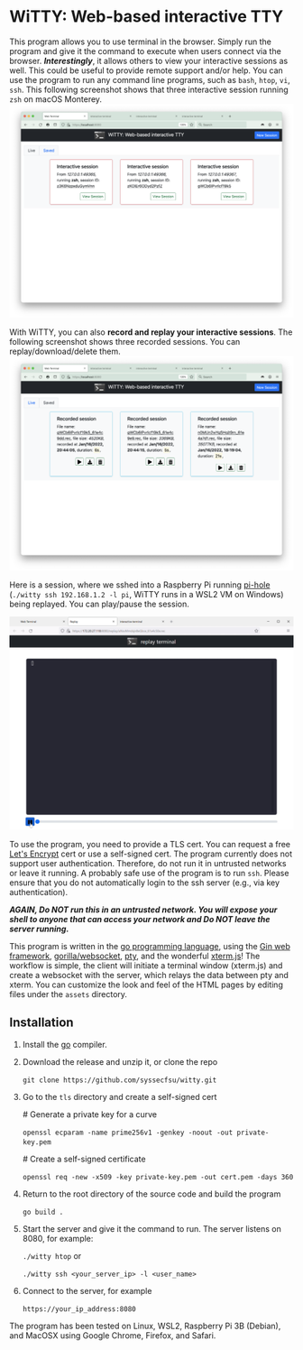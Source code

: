 # WiTTY: Web-based interactive TTY
This program allows you to use terminal in the browser. Simply run the program and give it the command to execute when users connect via the browser. ___Interestingly___, it allows others to view your interactive sessions as well. This could be useful to provide remote support and/or help. You can use the program to run any command line programs, such as ```bash```, ```htop```, ```vi```, ```ssh```. This following screenshot shows that three interactive session running ```zsh``` on macOS Monterey. <img src="https://github.com/syssecfsu/witty/blob/master/extra/main.png?raw=true" width="800px">

With WiTTY, you can also __record and replay your interactive sessions__. The following screenshot shows three recorded sessions. You can replay/download/delete them. 
<img src="https://github.com/syssecfsu/witty/blob/master/extra/view.png?raw=true" width="800px">


Here is a session, where we sshed into a Raspberry Pi running 
[pi-hole](https://pi-hole.net/) 
(```./witty ssh 192.168.1.2 -l pi```,
WiTTY runs in a WSL2 VM on Windows) being replayed. You can play/pause the session.

<img src="https://github.com/syssecfsu/witty/blob/master/extra/screencast.gif?raw=true" width="800px">

<!-- 
commands to create high quality gif from mkv/mp4 files
ffmpeg -i replay.mkv -vf palettegen palette.png
ffmpeg -i replay.mkv -i palette.png -lavfi paletteuse output.gif
gifsicle -O3 .\output.gif -o replay.gif
-->


To use the program, you need to provide a TLS cert. You can request a free [Let's Encrypt](https://letsencrypt.org/) cert or use a self-signed cert. The program currently does not support user authentication. Therefore, do not run it in untrusted networks or leave it running. A probably safe use of the program is to run ```ssh```. Please ensure that you do not automatically login to the ssh server (e.g., via key authentication).

___AGAIN, Do NOT run this in an untrusted network. You will expose your 
shell to anyone that can access your network and Do NOT leave
the server running.___

This program is written in the [go programming language](https://go.dev/), using the 
[Gin web framework](https://github.com/gin-gonic/gin), [gorilla/websocket](https://github.com/gorilla/websocket), [pty](https://github.com/creack/pty), and the wonderful [xterm.js](https://xtermjs.org/)!
The workflow is simple, the client will initiate a terminal 
window (xterm.js) and create a websocket with the server, which relays the data between pty and xterm. You can customize the look and feel of the HTML pages by editing files under the ```assets``` directory.


## Installation

1. Install the [go](https://go.dev/) compiler.
2. Download the release and unzip it, or clone the repo
   
   ```git clone https://github.com/syssecfsu/witty.git```

3. Go to the ```tls``` directory and create a self-signed cert
   
   \# Generate a private key for a curve

    ```openssl ecparam -name prime256v1 -genkey -noout -out private-key.pem```

    \# Create a self-signed certificate

    ```openssl req -new -x509 -key private-key.pem -out cert.pem -days 360```

4. Return to the root directory of the source code and build the program
   
   ```go build .```

5. Start the server and give it the command to run. The server listens on 8080, for example:
   
   ```./witty htop``` or

   ```./witty ssh <your_server_ip> -l <user_name>```

6. Connect to the server, for example

   ```https://your_ip_address:8080```

The program has been tested on Linux, WSL2, Raspberry Pi 3B (Debian), and MacOSX using Google Chrome, Firefox, and Safari.